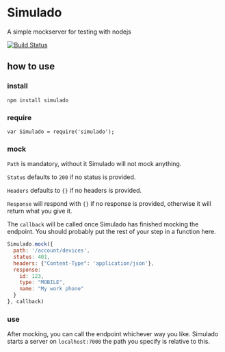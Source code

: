 # Simulado
A simple mockserver for testing with nodejs

[![Build Status](https://travis-ci.org/ldabiralai/simulado.svg)](https://travis-ci.org/ldabiralai/simulado)

## how to use
### install
    npm install simulado
### require
    var Simulado = require('simulado');
### mock
```Path``` is mandatory, without it Simulado will not mock anything.

```Status``` defaults to ```200``` if no status is provided.

```Headers``` defaults to ```{}``` if no headers is provided.

```Response``` will respond with ```{}``` if no response is provided, otherwise it will return what you give it.

The ```callback``` will be called once Simulado has finished mocking the endpoint. You should probably put the rest of your step in a function here.
```javascript
Simulado.mock({
  path: '/account/devices',
  status: 401,
  headers: {"Content-Type": 'application/json'},
  response: 
    id: 123,
    type: "MOBILE",
    name: "My work phone"
  }
}, callback)
```
### use
After mocking, you can call the endpoint whichever way you like. Simulado starts a server on ```localhost:7000``` the path you specify is relative to this.

